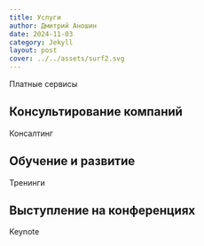 ```yaml
---
title: Услуги
author: Дмитрий Аношин
date: 2024-11-03
category: Jekyll
layout: post
cover: ../../assets/surf2.svg
---
```


Платные сервисы

## Консультирование компаний

Консалтинг

## Обучение и развитие

Тренинги

## Выступление на конференциях

Keynote
